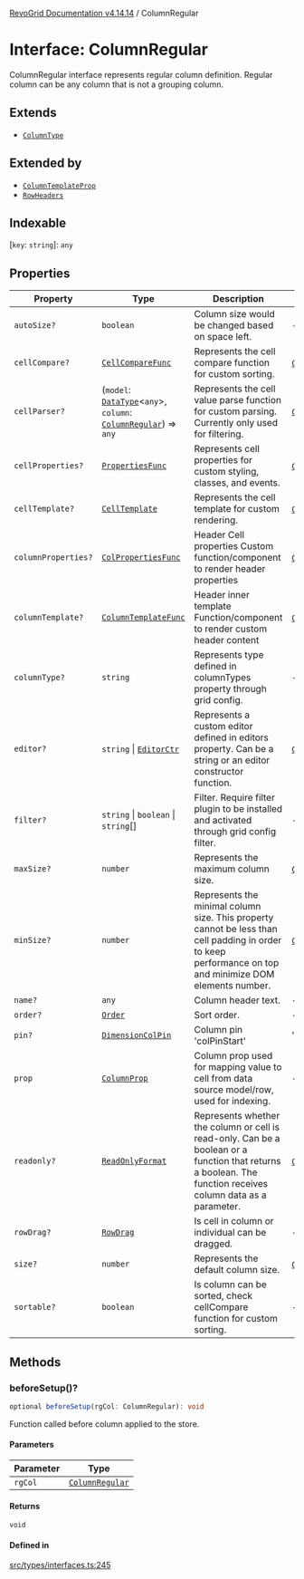 [RevoGrid Documentation v4.14.14](README.md) / ColumnRegular

# Interface: ColumnRegular

ColumnRegular interface represents regular column definition.
Regular column can be any column that is not a grouping column.

## Extends

- [`ColumnType`](Interface.ColumnType.md)

## Extended by

- [`ColumnTemplateProp`](Interface.ColumnTemplateProp.md)
- [`RowHeaders`](Interface.RowHeaders.md)

## Indexable

 \[`key`: `string`\]: `any`

## Properties

| Property | Type | Description | Inherited from | Defined in |
| ------ | ------ | ------ | ------ | ------ |
| `autoSize?` | `boolean` | Column size would be changed based on space left. | - | [src/types/interfaces.ts:221](https://github.com/revolist/revogrid/blob/fdfe81f10fb07db00151f14190ac038aded766a8/src/types/interfaces.ts#L221) |
| `cellCompare?` | [`CellCompareFunc`](TypeAlias.CellCompareFunc.md) | Represents the cell compare function for custom sorting. | [`ColumnType`](Interface.ColumnType.md).`cellCompare` | [src/types/interfaces.ts:187](https://github.com/revolist/revogrid/blob/fdfe81f10fb07db00151f14190ac038aded766a8/src/types/interfaces.ts#L187) |
| `cellParser?` | (`model`: [`DataType`](TypeAlias.DataType.md)\<`any`\>, `column`: [`ColumnRegular`](Interface.ColumnRegular.md)) => `any` | Represents the cell value parse function for custom parsing. Currently only used for filtering. | [`ColumnType`](Interface.ColumnType.md).`cellParser` | [src/types/interfaces.ts:193](https://github.com/revolist/revogrid/blob/fdfe81f10fb07db00151f14190ac038aded766a8/src/types/interfaces.ts#L193) |
| `cellProperties?` | [`PropertiesFunc`](TypeAlias.PropertiesFunc.md) | Represents cell properties for custom styling, classes, and events. | [`ColumnType`](Interface.ColumnType.md).`cellProperties` | [src/types/interfaces.ts:179](https://github.com/revolist/revogrid/blob/fdfe81f10fb07db00151f14190ac038aded766a8/src/types/interfaces.ts#L179) |
| `cellTemplate?` | [`CellTemplate`](Interface.CellTemplate.md) | Represents the cell template for custom rendering. | [`ColumnType`](Interface.ColumnType.md).`cellTemplate` | [src/types/interfaces.ts:183](https://github.com/revolist/revogrid/blob/fdfe81f10fb07db00151f14190ac038aded766a8/src/types/interfaces.ts#L183) |
| `columnProperties?` | [`ColPropertiesFunc`](TypeAlias.ColPropertiesFunc.md) | Header Cell properties Custom function/component to render header properties | [`ColumnType`](Interface.ColumnType.md).`columnProperties` | [src/types/interfaces.ts:122](https://github.com/revolist/revogrid/blob/fdfe81f10fb07db00151f14190ac038aded766a8/src/types/interfaces.ts#L122) |
| `columnTemplate?` | [`ColumnTemplateFunc`](TypeAlias.ColumnTemplateFunc.md) | Header inner template Function/component to render custom header content | [`ColumnType`](Interface.ColumnType.md).`columnTemplate` | [src/types/interfaces.ts:117](https://github.com/revolist/revogrid/blob/fdfe81f10fb07db00151f14190ac038aded766a8/src/types/interfaces.ts#L117) |
| `columnType?` | `string` | Represents type defined in columnTypes property through grid config. | - | [src/types/interfaces.ts:241](https://github.com/revolist/revogrid/blob/fdfe81f10fb07db00151f14190ac038aded766a8/src/types/interfaces.ts#L241) |
| `editor?` | `string` \| [`EditorCtr`](TypeAlias.EditorCtr.md) | Represents a custom editor defined in editors property. Can be a string or an editor constructor function. | [`ColumnType`](Interface.ColumnType.md).`editor` | [src/types/interfaces.ts:175](https://github.com/revolist/revogrid/blob/fdfe81f10fb07db00151f14190ac038aded766a8/src/types/interfaces.ts#L175) |
| `filter?` | `string` \| `boolean` \| `string`[] | Filter. Require filter plugin to be installed and activated through grid config filter. | - | [src/types/interfaces.ts:225](https://github.com/revolist/revogrid/blob/fdfe81f10fb07db00151f14190ac038aded766a8/src/types/interfaces.ts#L225) |
| `maxSize?` | `number` | Represents the maximum column size. | [`ColumnType`](Interface.ColumnType.md).`maxSize` | [src/types/interfaces.ts:170](https://github.com/revolist/revogrid/blob/fdfe81f10fb07db00151f14190ac038aded766a8/src/types/interfaces.ts#L170) |
| `minSize?` | `number` | Represents the minimal column size. This property cannot be less than cell padding in order to keep performance on top and minimize DOM elements number. | [`ColumnType`](Interface.ColumnType.md).`minSize` | [src/types/interfaces.ts:166](https://github.com/revolist/revogrid/blob/fdfe81f10fb07db00151f14190ac038aded766a8/src/types/interfaces.ts#L166) |
| `name?` | `any` | Column header text. | - | [src/types/interfaces.ts:217](https://github.com/revolist/revogrid/blob/fdfe81f10fb07db00151f14190ac038aded766a8/src/types/interfaces.ts#L217) |
| `order?` | [`Order`](TypeAlias.Order.md) | Sort order. | - | [src/types/interfaces.ts:233](https://github.com/revolist/revogrid/blob/fdfe81f10fb07db00151f14190ac038aded766a8/src/types/interfaces.ts#L233) |
| `pin?` | [`DimensionColPin`](TypeAlias.DimensionColPin.md) | Column pin 'colPinStart'|'colPinEnd'. | - | [src/types/interfaces.ts:213](https://github.com/revolist/revogrid/blob/fdfe81f10fb07db00151f14190ac038aded766a8/src/types/interfaces.ts#L213) |
| `prop` | [`ColumnProp`](TypeAlias.ColumnProp.md) | Column prop used for mapping value to cell from data source model/row, used for indexing. | - | [src/types/interfaces.ts:209](https://github.com/revolist/revogrid/blob/fdfe81f10fb07db00151f14190ac038aded766a8/src/types/interfaces.ts#L209) |
| `readonly?` | [`ReadOnlyFormat`](TypeAlias.ReadOnlyFormat.md) | Represents whether the column or cell is read-only. Can be a boolean or a function that returns a boolean. The function receives column data as a parameter. | [`ColumnType`](Interface.ColumnType.md).`readonly` | [src/types/interfaces.ts:156](https://github.com/revolist/revogrid/blob/fdfe81f10fb07db00151f14190ac038aded766a8/src/types/interfaces.ts#L156) |
| `rowDrag?` | [`RowDrag`](TypeAlias.RowDrag.md) | Is cell in column or individual can be dragged. | - | [src/types/interfaces.ts:237](https://github.com/revolist/revogrid/blob/fdfe81f10fb07db00151f14190ac038aded766a8/src/types/interfaces.ts#L237) |
| `size?` | `number` | Represents the default column size. | [`ColumnType`](Interface.ColumnType.md).`size` | [src/types/interfaces.ts:160](https://github.com/revolist/revogrid/blob/fdfe81f10fb07db00151f14190ac038aded766a8/src/types/interfaces.ts#L160) |
| `sortable?` | `boolean` | Is column can be sorted, check cellCompare function for custom sorting. | - | [src/types/interfaces.ts:229](https://github.com/revolist/revogrid/blob/fdfe81f10fb07db00151f14190ac038aded766a8/src/types/interfaces.ts#L229) |

## Methods

### beforeSetup()?

```ts
optional beforeSetup(rgCol: ColumnRegular): void
```

Function called before column applied to the store.

#### Parameters

| Parameter | Type |
| ------ | ------ |
| `rgCol` | [`ColumnRegular`](Interface.ColumnRegular.md) |

#### Returns

`void`

#### Defined in

[src/types/interfaces.ts:245](https://github.com/revolist/revogrid/blob/fdfe81f10fb07db00151f14190ac038aded766a8/src/types/interfaces.ts#L245)
